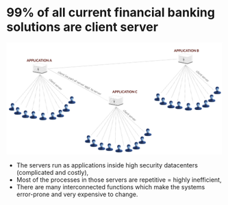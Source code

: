 # 99% of all current financial banking solutions are client server

![alt_text](img/client_server.png "image_tooltip")




* The servers run as applications inside high security datacenters (complicated and costly),
* Most of the processes in those servers are repetitive = highly inefficient,
* There are many interconnected functions which make the systems error-prone and very expensive to change.
